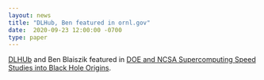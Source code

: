 ```yaml
---
layout: news
title: "DLHub, Ben featured in ornl.gov" 
date:  2020-09-23 12:00:00 -0700
type: paper
---
```


[DLHUb](https://www.dlhub.org/) and Ben Blaiszik featured in [DOE and NCSA Supercomputing Speed Studies into Black Hole Origins](https://www.olcf.ornl.gov/2020/09/23/hal-summit-dlhub/).
